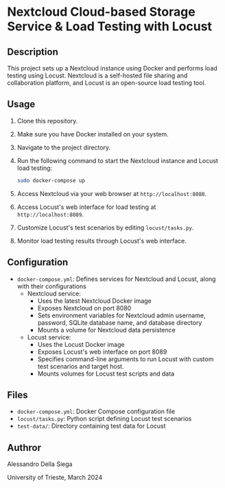 # Nextcloud Cloud-based Storage Service & Load Testing with Locust

## Description
This project sets up a Nextcloud instance using Docker and performs load testing using Locust. Nextcloud is a self-hosted file sharing and collaboration platform, and Locust is an open-source load testing tool.

## Usage
1. Clone this repository.
2. Make sure you have Docker installed on your system.
3. Navigate to the project directory.
4. Run the following command to start the Nextcloud instance and Locust load testing:

    ```bash
    sudo docker-compose up
    ```

5. Access Nextcloud via your web browser at `http://localhost:8080`.
6. Access Locust's web interface for load testing at `http://localhost:8089`.
7. Customize Locust's test scenarios by editing `locust/tasks.py`.
8. Monitor load testing results through Locust's web interface.

## Configuration
- `docker-compose.yml`: Defines services for Nextcloud and Locust, along with their configurations
  - Nextcloud service:
    - Uses the latest Nextcloud Docker image
    - Exposes Nextcloud on port 8080
    - Sets environment variables for Nextcloud admin username, password, SQLite database name, and database directory
    - Mounts a volume for Nextcloud data persistence
  - Locust service:
    - Uses the Locust Docker image
    - Exposes Locust's web interface on port 8089
    - Specifies command-line arguments to run Locust with custom test scenarios and target host.
    - Mounts volumes for Locust test scripts and data

## Files
- `docker-compose.yml`: Docker Compose configuration file
- `locust/tasks.py`: Python script defining Locust test scenarios
- `test-data/`: Directory containing test data for Locust

## Authror
Alessandro Della Siega

University of Trieste, March 2024
